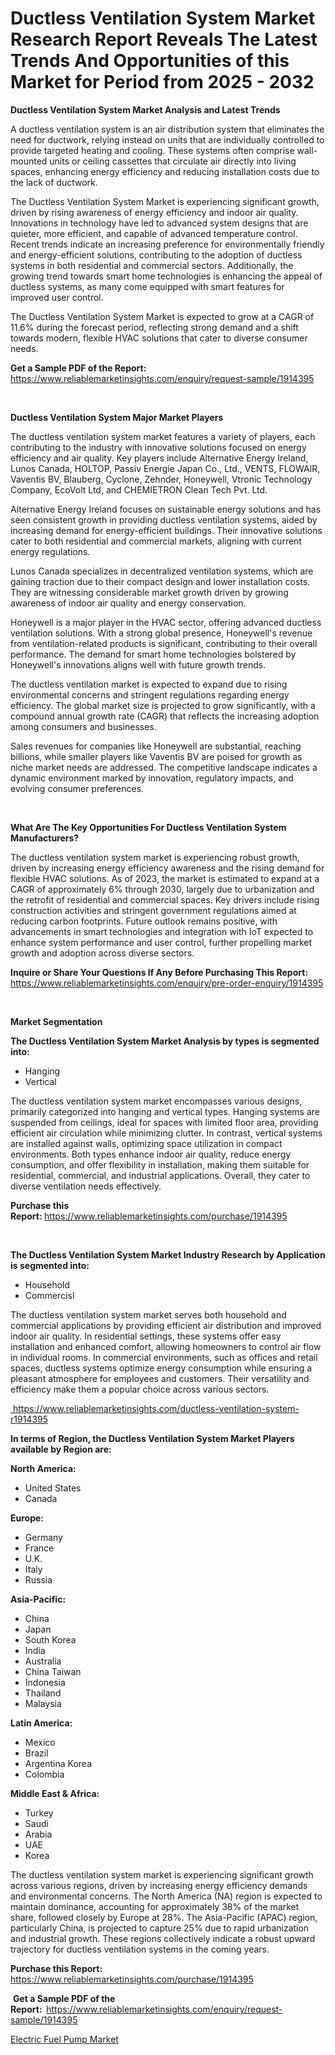 <p><h1>Ductless Ventilation System Market Research Report Reveals The Latest Trends And Opportunities of this Market for Period from 2025 - 2032</h1></p><p><strong>Ductless Ventilation System Market Analysis and Latest Trends</strong></p>
<p><p>A ductless ventilation system is an air distribution system that eliminates the need for ductwork, relying instead on units that are individually controlled to provide targeted heating and cooling. These systems often comprise wall-mounted units or ceiling cassettes that circulate air directly into living spaces, enhancing energy efficiency and reducing installation costs due to the lack of ductwork.</p><p>The Ductless Ventilation System Market is experiencing significant growth, driven by rising awareness of energy efficiency and indoor air quality. Innovations in technology have led to advanced system designs that are quieter, more efficient, and capable of advanced temperature control. Recent trends indicate an increasing preference for environmentally friendly and energy-efficient solutions, contributing to the adoption of ductless systems in both residential and commercial sectors. Additionally, the growing trend towards smart home technologies is enhancing the appeal of ductless systems, as many come equipped with smart features for improved user control.</p><p>The Ductless Ventilation System Market is expected to grow at a CAGR of 11.6% during the forecast period, reflecting strong demand and a shift towards modern, flexible HVAC solutions that cater to diverse consumer needs.</p></p>
<p><strong>Get a Sample PDF of the Report:&nbsp;</strong> <a href="https://www.reliablemarketinsights.com/enquiry/request-sample/1914395?utm_campaign=3314&utm_medium=2&utm_source=Github&utm_content=ia&utm_term=10042025&utm_id=ductless-ventilation-system">https://www.reliablemarketinsights.com/enquiry/request-sample/1914395</a></p>
<p>&nbsp;</p>
<p><strong>Ductless Ventilation System Major Market Players</strong></p>
<p><p>The ductless ventilation system market features a variety of players, each contributing to the industry with innovative solutions focused on energy efficiency and air quality. Key players include Alternative Energy Ireland, Lunos Canada, HOLTOP, Passiv Energie Japan Co., Ltd., VENTS, FLOWAIR, Vaventis BV, Blauberg, Cyclone, Zehnder, Honeywell, Vtronic Technology Company, EcoVolt Ltd, and CHEMIETRON Clean Tech Pvt. Ltd.</p><p>Alternative Energy Ireland focuses on sustainable energy solutions and has seen consistent growth in providing ductless ventilation systems, aided by increasing demand for energy-efficient buildings. Their innovative solutions cater to both residential and commercial markets, aligning with current energy regulations.</p><p>Lunos Canada specializes in decentralized ventilation systems, which are gaining traction due to their compact design and lower installation costs. They are witnessing considerable market growth driven by growing awareness of indoor air quality and energy conservation.</p><p>Honeywell is a major player in the HVAC sector, offering advanced ductless ventilation solutions. With a strong global presence, Honeywell's revenue from ventilation-related products is significant, contributing to their overall performance. The demand for smart home technologies bolstered by Honeywell's innovations aligns well with future growth trends.</p><p>The ductless ventilation market is expected to expand due to rising environmental concerns and stringent regulations regarding energy efficiency. The global market size is projected to grow significantly, with a compound annual growth rate (CAGR) that reflects the increasing adoption among consumers and businesses.</p><p>Sales revenues for companies like Honeywell are substantial, reaching billions, while smaller players like Vaventis BV are poised for growth as niche market needs are addressed. The competitive landscape indicates a dynamic environment marked by innovation, regulatory impacts, and evolving consumer preferences.</p></p>
<p>&nbsp;</p>
<p><strong>What Are The Key Opportunities For Ductless Ventilation System Manufacturers?</strong></p>
<p><p>The ductless ventilation system market is experiencing robust growth, driven by increasing energy efficiency awareness and the rising demand for flexible HVAC solutions. As of 2023, the market is estimated to expand at a CAGR of approximately 6% through 2030, largely due to urbanization and the retrofit of residential and commercial spaces. Key drivers include rising construction activities and stringent government regulations aimed at reducing carbon footprints. Future outlook remains positive, with advancements in smart technologies and integration with IoT expected to enhance system performance and user control, further propelling market growth and adoption across diverse sectors.</p></p>
<p><strong>Inquire or Share Your Questions If Any Before Purchasing This Report:</strong> <a href="https://www.reliablemarketinsights.com/enquiry/pre-order-enquiry/1914395?utm_campaign=3314&utm_medium=2&utm_source=Github&utm_content=ia&utm_term=10042025&utm_id=ductless-ventilation-system">https://www.reliablemarketinsights.com/enquiry/pre-order-enquiry/1914395</a></p>
<p>&nbsp;</p>
<p><strong>Market Segmentation</strong></p>
<p><strong>The Ductless Ventilation System Market Analysis by types is segmented into:</strong></p>
<p><ul><li>Hanging</li><li>Vertical</li></ul></p>
<p><p>The ductless ventilation system market encompasses various designs, primarily categorized into hanging and vertical types. Hanging systems are suspended from ceilings, ideal for spaces with limited floor area, providing efficient air circulation while minimizing clutter. In contrast, vertical systems are installed against walls, optimizing space utilization in compact environments. Both types enhance indoor air quality, reduce energy consumption, and offer flexibility in installation, making them suitable for residential, commercial, and industrial applications. Overall, they cater to diverse ventilation needs effectively.</p></p>
<p><strong>Purchase this Report:&nbsp;</strong><a href="https://www.reliablemarketinsights.com/purchase/1914395?utm_campaign=3314&utm_medium=2&utm_source=Github&utm_content=ia&utm_term=10042025&utm_id=ductless-ventilation-system">https://www.reliablemarketinsights.com/purchase/1914395</a></p>
<p>&nbsp;</p>
<p><strong>The Ductless Ventilation System Market Industry Research by Application is segmented into:</strong></p>
<p><ul><li>Household</li><li>Commercisl</li></ul></p>
<p><p>The ductless ventilation system market serves both household and commercial applications by providing efficient air distribution and improved indoor air quality. In residential settings, these systems offer easy installation and enhanced comfort, allowing homeowners to control air flow in individual rooms. In commercial environments, such as offices and retail spaces, ductless systems optimize energy consumption while ensuring a pleasant atmosphere for employees and customers. Their versatility and efficiency make them a popular choice across various sectors.</p></p>
<p><a href="https://www.reliablemarketinsights.com/ductless-ventilation-system-r1914395?utm_campaign=3314&utm_medium=2&utm_source=Github&utm_content=ia&utm_term=10042025&utm_id=ductless-ventilation-system">&nbsp;https://www.reliablemarketinsights.com/ductless-ventilation-system-r1914395</a></p>
<p><strong>In terms of Region, the Ductless Ventilation System Market Players available by Region are:</strong></p>
<p>
    <p> <strong> North America: </strong>
        <ul>
            <li>United States</li>
            <li>Canada</li>
        </ul>
        </p> 
    <p> <strong> Europe: </strong>
        <ul>
            <li>Germany</li>
            <li>France</li>
            <li>U.K.</li>
            <li>Italy</li>
            <li>Russia</li>
        </ul>
        </p> 
    <p> <strong> Asia-Pacific: </strong>
        <ul>
            <li>China</li>
            <li>Japan</li>
            <li>South Korea</li>
            <li>India</li>
            <li>Australia</li>
            <li>China Taiwan</li>
            <li>Indonesia</li>
            <li>Thailand</li>
            <li>Malaysia</li>
        </ul>
        </p> 
    <p> <strong> Latin America: </strong>
        <ul>
            <li>Mexico</li>
            <li>Brazil</li>
            <li>Argentina Korea</li>
            <li>Colombia</li>
        </ul>
        </p> 
    <p> <strong> Middle East & Africa: </strong>
        <ul>
            <li>Turkey</li>
            <li>Saudi</li>
            <li>Arabia</li>
            <li>UAE</li>
            <li>Korea</li>
        </ul>
    </p>
    </p>
<p><p>The ductless ventilation system market is experiencing significant growth across various regions, driven by increasing energy efficiency demands and environmental concerns. The North America (NA) region is expected to maintain dominance, accounting for approximately 38% of the market share, followed closely by Europe at 28%. The Asia-Pacific (APAC) region, particularly China, is projected to capture 25% due to rapid urbanization and industrial growth. These regions collectively indicate a robust upward trajectory for ductless ventilation systems in the coming years.</p></p>
<p><strong>Purchase this Report: </strong><a href="https://www.reliablemarketinsights.com/purchase/1914395?utm_campaign=3314&utm_medium=2&utm_source=Github&utm_content=ia&utm_term=10042025&utm_id=ductless-ventilation-system">https://www.reliablemarketinsights.com/purchase/1914395</a></p>
<p>&nbsp;<strong>Get a Sample PDF of the Report:&nbsp;&nbsp;</strong><a href="https://www.reliablemarketinsights.com/enquiry/request-sample/1914395?utm_campaign=3314&utm_medium=2&utm_source=Github&utm_content=ia&utm_term=10042025&utm_id=ductless-ventilation-system">https://www.reliablemarketinsights.com/enquiry/request-sample/1914395</a></p>
<p><strong></strong></p>
<p><p><a href="https://github.com/handyiongikg/Market-Research-Report-List-1/blob/main/electric-fuel-pump-market.md?utm_campaign=3314&utm_medium=2&utm_source=Github&utm_content=ia&utm_term=10042025&utm_id=ductless-ventilation-system">Electric Fuel Pump Market</a></p></p>
